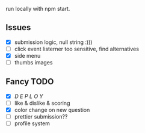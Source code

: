 run locally with npm start.

## Issues
- [x] submission logic, null string :)))
- [ ] click event listerner too sensitive, find alternatives
- [x] side menu
- [ ] thumbs images

## Fancy TODO
- [x] *D E P L O Y*
- [ ] like & dislike & scoring
- [x] color change on new question
- [ ] prettier submission??
- [ ] profile system